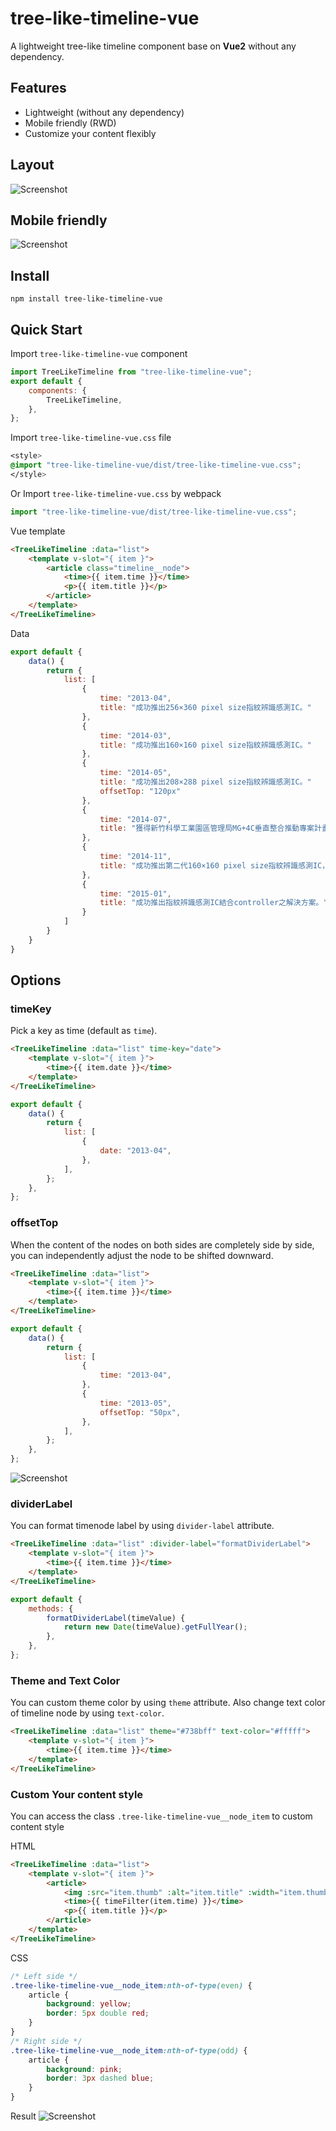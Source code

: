 # tree-like-timeline-vue

A lightweight tree-like timeline component base on **Vue2** without any dependency.

## Features

- Lightweight (without any dependency)
- Mobile friendly (RWD)
- Customize your content flexibly

## Layout

![Screenshot](https://i.imgur.com/gMcEI7V.png)

## Mobile friendly

![Screenshot](https://i.imgur.com/coUSmsJ.gif)

## Install

```
npm install tree-like-timeline-vue
```

## Quick Start

Import `tree-like-timeline-vue` component

```js
import TreeLikeTimeline from "tree-like-timeline-vue";
export default {
	components: {
		TreeLikeTimeline,
	},
};
```

Import `tree-like-timeline-vue.css` file

```css
<style>
@import "tree-like-timeline-vue/dist/tree-like-timeline-vue.css";
</style>
```

Or
Import `tree-like-timeline-vue.css` by webpack

```js
import "tree-like-timeline-vue/dist/tree-like-timeline-vue.css";
```

Vue template

```html
<TreeLikeTimeline :data="list">
	<template v-slot="{ item }">
		<article class="timeline__node">
			<time>{{ item.time }}</time>
			<p>{{ item.title }}</p>
		</article>
	</template>
</TreeLikeTimeline>
```

Data

```js
export default {
	data() {
		return {
			list: [
				{
					time: "2013-04",
					title: "成功推出256×360 pixel size指紋辨識感測IC。"
				},
				{
					time: "2014-03",
					title: "成功推出160×160 pixel size指紋辨識感測IC。"
				},
				{
					time: "2014-05",
					title: "成功推出208×288 pixel size指紋辨識感測IC。"
					offsetTop: "120px"
				},
				{
					time: "2014-07",
					title: "獲得新竹科學工業園區管理局MG+4C垂直整合推動專案計畫補助「用於智慧型手持設備支具防偽功能指紋感測裝置」開發案。"
				},
				{
					time: "2014-11",
					title: "成功推出第二代160×160 pixel size指紋辨識感測IC，適用於智慧型手持設備。"
				},
				{
					time: "2015-01",
					title: "成功推出指紋辨識感測IC結合controller之解決方案。"
				}
			]
		}
	}
}
```

## Options

### timeKey

Pick a key as time (default as `time`).

```html
<TreeLikeTimeline :data="list" time-key="date">
	<template v-slot="{ item }">
		<time>{{ item.date }}</time>
	</template>
</TreeLikeTimeline>
```

```js
export default {
	data() {
		return {
			list: [
				{
					date: "2013-04",
				},
			],
		};
	},
};
```

### offsetTop

When the content of the nodes on both sides are completely side by side, you can independently adjust the node to be shifted downward.

```html
<TreeLikeTimeline :data="list">
	<template v-slot="{ item }">
		<time>{{ item.time }}</time>
	</template>
</TreeLikeTimeline>
```

```js
export default {
	data() {
		return {
			list: [
				{
					time: "2013-04",
				},
				{
					time: "2013-05",
					offsetTop: "50px",
				},
			],
		};
	},
};
```

![Screenshot](https://i.imgur.com/OLybsL3.png)

### dividerLabel

You can format timenode label by using `divider-label` attribute.

```html
<TreeLikeTimeline :data="list" :divider-label="formatDividerLabel">
	<template v-slot="{ item }">
		<time>{{ item.time }}</time>
	</template>
</TreeLikeTimeline>
```

```js
export default {
	methods: {
		formatDividerLabel(timeValue) {
			return new Date(timeValue).getFullYear();
		},
	},
};
```

### Theme and Text Color

You can custom theme color by using `theme` attribute.
Also change text color of timeline node by using `text-color`.

```html
<TreeLikeTimeline :data="list" theme="#738bff" text-color="#fffff">
	<template v-slot="{ item }">
		<time>{{ item.time }}</time>
	</template>
</TreeLikeTimeline>
```

### Custom Your content style

You can access the class `.tree-like-timeline-vue__node_item` to custom content style

HTML

```html
<TreeLikeTimeline :data="list">
	<template v-slot="{ item }">
		<article>
			<img :src="item.thumb" :alt="item.title" :width="item.thumb_size" />
			<time>{{ timeFilter(item.time) }}</time>
			<p>{{ item.title }}</p>
		</article>
	</template>
</TreeLikeTimeline>
```

CSS

```css
/* Left side */
.tree-like-timeline-vue__node_item:nth-of-type(even) {
	article {
		background: yellow;
		border: 5px double red;
	}
}
/* Right side */
.tree-like-timeline-vue__node_item:nth-of-type(odd) {
	article {
		background: pink;
		border: 3px dashed blue;
	}
}
```

Result
![Screenshot](https://i.imgur.com/qE1zpN3.png)
